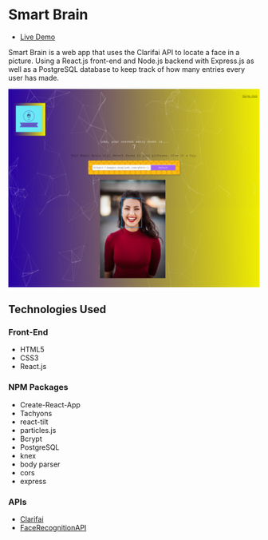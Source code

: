 # Smart Brain
- [Live Demo](https://smart-brain-facefinder.herokuapp.com/)

Smart Brain is a web app that uses the Clarifai API to locate a face in a picture. Using a React.js front-end and Node.js backend with Express.js as well as a PostgreSQL database to keep track of how many entries every user has made.

![screenshot](src\screencapture-smart-brain-facefinder-herokuapp-2020-03-21-15_57_06.png)

## Technologies Used

### Front-End
- HTML5
- CSS3
- React.js

### NPM Packages
- Create-React-App
- Tachyons
- react-tilt
- particles.js
- Bcrypt
- PostgreSQL
- knex
- body parser
- cors
- express

### APIs
- [Clarifai](https://www.clarifai.com/)
- [FaceRecognitionAPI](https://github.com/vronney/faceRecognition-api)